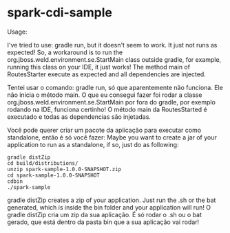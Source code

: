 spark-cdi-sample
================

Usage:

I've tried to use: gradle run, but it doesn't seem to work. It just not runs as expected!
So, a workaround is to run the org.jboss.weld.environment.se.StartMain class outside gradle, for example, running this class on your IDE, it just works! The method main of RoutesStarter execute as expected and all dependencies are injected.

Tentei usar o comando: gradle run, só que aparentemente não funciona. Ele não inicia o método main.
O que eu consegui fazer foi rodar a classe org.jboss.weld.environment.se.StartMain por fora do gradle, por exemplo rodando na IDE, funciona certinho! O método main da RoutesStarted é executado e todas as dependencias são injetadas.

Você pode querer criar um pacote da aplicação para executar como standalone, então é só você fazer:
Maybe you want to create a jar of your application to run as a standalone, if so, just do as following:

```
gradle distZip
cd build/distributions/  
unzip spark-sample-1.0.0-SNAPSHOT.zip
cd spark-sample-1.0.0-SNAPSHOT
cdbin
./spark-sample
```

gradle distZip creates a zip of your application. Just run the .sh or the bat generated, which is inside the bin folder and your application will run!
O gradle distZip cria um zip da sua aplicação. É só rodar o .sh ou o bat gerado, que está dentro da pasta bin que a sua aplicação vai rodar!